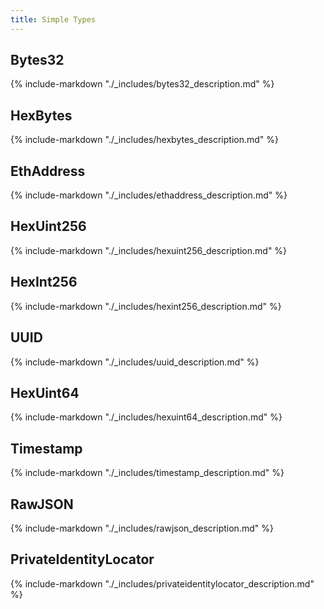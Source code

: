 ```yaml
---
title: Simple Types
---
```

## Bytes32

{% include-markdown "./_includes/bytes32_description.md" %}

## HexBytes

{% include-markdown "./_includes/hexbytes_description.md" %}

## EthAddress

{% include-markdown "./_includes/ethaddress_description.md" %}

## HexUint256

{% include-markdown "./_includes/hexuint256_description.md" %}

## HexInt256

{% include-markdown "./_includes/hexint256_description.md" %}

## UUID

{% include-markdown "./_includes/uuid_description.md" %}

## HexUint64

{% include-markdown "./_includes/hexuint64_description.md" %}

## Timestamp

{% include-markdown "./_includes/timestamp_description.md" %}

## RawJSON

{% include-markdown "./_includes/rawjson_description.md" %}

## PrivateIdentityLocator

{% include-markdown "./_includes/privateidentitylocator_description.md" %}

